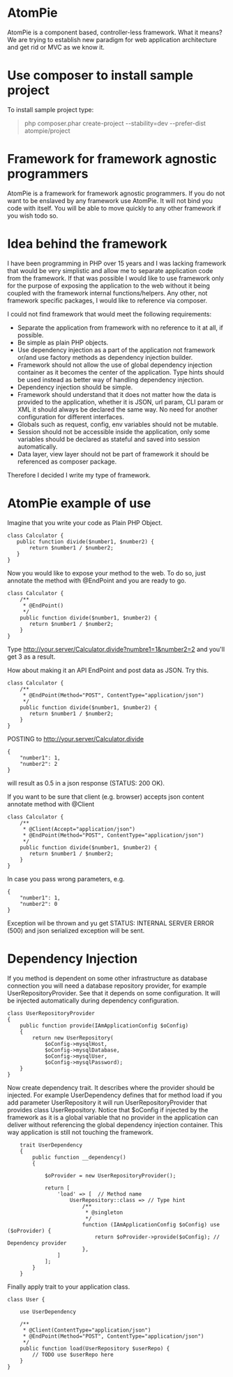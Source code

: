AtomPie
========

AtomPie is a component based, controller-less framework. What it means?
We are trying to establish new paradigm for web application architecture and 
get rid or MVC as we know it. 

Use composer to install sample project
======================================

To install sample project type:

> php composer.phar create-project --stability=dev --prefer-dist atompie/project

Framework for framework agnostic programmers
============================================

AtomPie is a framework for framework agnostic programmers. If you do not 
want to be enslaved by any framework use AtomPie. It will not bind you code
with itself. You will be able to move quickly to any other framework if 
you wish todo so.  

Idea behind the framework
=========================

I have been programming in PHP over 15 years and I was lacking framework that
would be very simplistic and allow me to separate application code from 
the framework. If that was possible I would like to use framework only for the
purpose of exposing the application to the web without it being coupled with the
framework internal functions/helpers. Any other, not framework specific packages, 
I would like to reference via composer.

I could not find framework that would meet the following requirements:
 
 * Separate the application from framework with no reference to it at all, if possible.
 * Be simple as plain PHP objects.
 * Use dependency injection as a part of the application not framework or/and 
   use factory methods as dependency injection builder.
 * Framework should not allow the use of global dependency injection container as it 
   becomes the center of the application. Type hints should be used instead as better
   way of handling dependency injection.
 * Dependency injection should be simple.
 * Framework should understand that it does not matter how the data is provided to 
   the application, whether it is JSON, url param, CLI param or XML it should always 
   be declared the same way. No need for another configuration for different interfaces.
 * Globals such as request, config, env variables should not be mutable.
 * Session should not be accessible inside the application, only some variables should 
   be declared as stateful and saved into session automatically. 
 * Data layer, view layer should not be part of framework it should be referenced as
   composer package. 
 
 Therefore I decided I write my type of framework.

AtomPie example of use
======================

Imagine that you write your code as Plain PHP Object. 

```
class Calculator {
   public function divide($number1, $number2) {
       return $number1 / $number2;
   }
}
```

Now you would like to expose your method to the web. To do so, just 
annotate the method with @EndPoint and you are ready to go.

```
class Calculator {
    /**
     * @EndPoint()
     */
    public function divide($number1, $number2) {
       return $number1 / $number2;
    }
}
```

Type http://your.server/Calculator.divide?numbre1=1&number2=2 and you'll
get 3 as a result.

How about making it an API EndPoint and post data as JSON. Try this. 

```
class Calculator {
    /**
     * @EndPoint(Method="POST", ContentType="application/json")
     */
    public function divide($number1, $number2) {
       return $number1 / $number2;
    }
}
```

POSTING to http://your.server/Calculator.divide

```
{
    "number1": 1,
    "number2": 2
}
```

will result as 0.5 in a json response (STATUS: 200 OK).

If you want to be sure that client (e.g. browser) accepts json content annotate 
method with @Client

```
class Calculator {
    /**
     * @Client(Accept="application/json")
     * @EndPoint(Method="POST", ContentType="application/json")
     */
    public function divide($number1, $number2) {
       return $number1 / $number2;
    }
}
```

In case you pass wrong parameters, e.g.

```
{
    "number1": 1,
    "number2": 0
}
```

Exception wil be thrown and yu get STATUS: INTERNAL SERVER ERROR (500) and json serialized 
exception will be sent. 

Dependency Injection
====================

If you method is dependent on some other infrastructure as database connection 
you will need a database repository provider, for example UserRepositoryProvider. 
See that it depends on some configuration. It will be injected automatically during
dependency configuration.

```
class UserRepositoryProvider
{
    public function provide(IAmApplicationConfig $oConfig)
    {
        return new UserRepository(
            $oConfig->mysqlHost,
            $oConfig->mysqlDatabase,
            $oConfig->mysqlUser,
            $oConfig->mysqlPassword);
    }
}
```

Now create dependency trait. It describes where the provider should be injected.
For example UserDependency defines that for method load if you add
parameter UserRepository it will run UserRepositoryProvider that provides
class UserRepository. Notice that $oConfig if injected by the framework
as it is a global variable that no provider in the application can deliver without
referencing the global dependency injection container. This way application is
still not touching the framework.

```
    trait UserDependency
    {
        public function __dependency()
        {

            $oProvider = new UserRepositoryProvider();

            return [
                'load' => [  // Method name
                    UserRepository::class => // Type hint
                        /**
                         * @singleton
                         */
                        function (IAmApplicationConfig $oConfig) use ($oProvider) {
                            return $oProvider->provide($oConfig); // Dependency provider
                        },
                ]
            ];
        }
    }
```

Finally apply trait to your application class.

```
class User {

    use UserDependency
    
    /**
     * @Client(ContentType="application/json")
     * @EndPoint(Method="POST", ContentType="application/json")
     */
    public function load(UserRepository $userRepo) {
        // TODO use $userRepo here
    }
}
```

